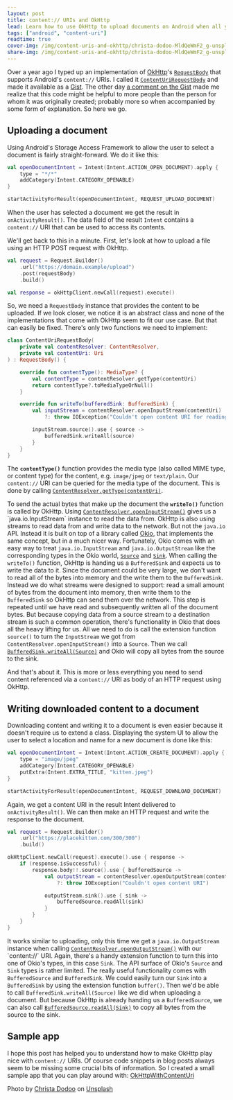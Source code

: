 ```yaml
---
layout: post
title: content:// URIs and OkHttp
lead: Learn how to use OkHttp to upload documents on Android when all you have is a content:// URI.
tags: ["android", "content-uri"]
readtime: true
cover-img: /img/content-uris-and-okhttp/christa-dodoo-MldQeWmF2_g-unsplash.jpg
share-img: /img/content-uris-and-okhttp/christa-dodoo-MldQeWmF2_g-unsplash.jpg
---
```


Over a year ago I typed up an implementation of [OkHttp](https://square.github.io/okhttp/)'s [`RequestBody`](https://square.github.io/okhttp/4.x/okhttp/okhttp3/-request-body/) that supports Android's `content://` URIs. I called it [`ContentUriRequestBody`](https://gist.github.com/cketti/8ac927509787d7085a5ef8f866806f0f) and made it available as a [Gist](https://gist.github.com/).
The other day [a comment on the Gist](https://gist.github.com/cketti/8ac927509787d7085a5ef8f866806f0f#gistcomment-3313081) made me realize that this code might be helpful to more people than the person for whom it was originally created; probably more so when accompanied by some form of explanation. So here we go.

## Uploading a document

Using Android's Storage Access Framework to allow the user to select a document is fairly straight-forward. We do it like this:

```kotlin
val openDocumentIntent = Intent(Intent.ACTION_OPEN_DOCUMENT).apply {
    type = "*/*"
    addCategory(Intent.CATEGORY_OPENABLE)
}

startActivityForResult(openDocumentIntent, REQUEST_UPLOAD_DOCUMENT)
```

When the user has selected a document we get the result in `onActivityResult()`. The data field of the result `Intent` contains a `content://` URI that can be used to access its contents.

We'll get back to this in a minute. First, let's look at how to upload a file using an HTTP POST request with OkHttp.

```kotlin
val request = Request.Builder()
    .url("https://domain.example/upload")
    .post(requestBody)
    .build()

val response = okHttpClient.newCall(request).execute()
```

So, we need a `RequestBody` instance that provides the content to be uploaded. If we look closer, we notice it is an abstract class and none of the implementations that come with OkHttp seem to fit our use case. But that can easily be fixed. There's only two functions we need to implement:

```kotlin
class ContentUriRequestBody(
    private val contentResolver: ContentResolver,
    private val contentUri: Uri
) : RequestBody() {

    override fun contentType(): MediaType? {
        val contentType = contentResolver.getType(contentUri)
        return contentType?.toMediaTypeOrNull()
    }

    override fun writeTo(bufferedSink: BufferedSink) {
        val inputStream = contentResolver.openInputStream(contentUri)
            ?: throw IOException("Couldn't open content URI for reading")

        inputStream.source().use { source ->
            bufferedSink.writeAll(source)
        }
    }
}
```

The **`contentType()`** function provides the media type (also called MIME type, or content type) for the content, e.g. `image/jpeg` or `text/plain`. Our `content://` URI can be queried for the media type of the document. This is done by calling [`ContentResolver.getType(contentUri)`](https://developer.android.com/reference/android/content/ContentResolver#getType(android.net.Uri)).

To send the actual bytes that make up the document the **`writeTo()`** function is called by OkHttp. Using [`ContentResolver.openInputStream()`](https://developer.android.com/reference/android/content/ContentResolver#openInputStream(android.net.Uri)) gives us a `java.io.InputStream` instance to read the data from.
OkHttp is also using streams to read data from and write data to the network. But not the `java.io` API. Instead it is built on top of a library called [Okio](https://square.github.io/okio/), that implements the same concept, but in a much nicer way. Fortunately, Okio comes with an easy way to treat `java.io.InputStream` and `java.io.OutputStream` like the corresponding types in the Okio world, [`Source`](https://square.github.io/okio/2.x/okio/okio/-source/) and [`Sink`](https://square.github.io/okio/2.x/okio/okio/-sink/).
When calling the `writeTo()` function, OkHttp is handing us a `BufferedSink` and expects us to write the data to it. Since the document could be very large, we don't want to read all of the bytes into memory and the write them to the `BufferedSink`. Instead we do what streams were designed to support: read a small amount of bytes from the document into memory, then write them to the `BufferedSink` so OkHttp can send them over the network. This step is repeated until we have read and subsequently written all of the document bytes. But because copying data from a source stream to a destination stream is such a common operation, there's functionality in Okio that does all the heavy lifting for us. All we need to do is call the extension function `source()` to turn the `InputStream` we got from `ContentResolver.openInputStream()` into a `Source`. Then we call [`BufferedSink.writeAll(Source)`](https://square.github.io/okio/2.x/okio/okio/-buffered-sink/write-all/) and Okio will copy all bytes from the source to the sink.

And that's about it. This is more or less everything you need to send content referenced via a `content://` URI as body of an HTTP request using OkHttp.

## Writing downloaded content to a document

Downloading content and writing it to a document is even easier because it doesn't require us to extend a class. Displaying the system UI to allow the user to select a location and name for a new document is done like this:

```kotlin
val openDocumentIntent = Intent(Intent.ACTION_CREATE_DOCUMENT).apply {
    type = "image/jpeg"
    addCategory(Intent.CATEGORY_OPENABLE)
    putExtra(Intent.EXTRA_TITLE, "kitten.jpeg")
}

startActivityForResult(openDocumentIntent, REQUEST_DOWNLOAD_DOCUMENT)
```

Again, we get a content URI in the result Intent delivered to `onActivityResult()`. We can then make an HTTP request and write the response to the document.

```kotlin
val request = Request.Builder()
    .url("https://placekitten.com/300/300")
    .build()

okHttpClient.newCall(request).execute().use { response ->
    if (response.isSuccessful) {
        response.body!!.source().use { bufferedSource ->
            val outputStream = contentResolver.openOutputStream(contentUri)
                ?: throw IOException("Couldn't open content URI")

            outputStream.sink().use { sink ->
                bufferedSource.readAll(sink)
            }
        }
    }
}
```

It works similar to uploading, only this time we get a `java.io.OutputStream` instance when calling [`ContentResolver.openOutputStream()`](https://developer.android.com/reference/android/content/ContentResolver#openOutputStream(android.net.Uri)) with our `content://` URI. Again, there's a handy extension function to turn this into one of Okio's types, in this case `Sink`. The API surface of Okio's `Source` and `Sink` types is rather limited. The really useful functionality comes with `BufferedSource` and `BufferedSink`. We could easily turn our `Sink` into a `BufferedSink` by using the extension function `buffer()`. Then we'd be able to call `BufferedSink.writeAll(Source)` like we did when uploading a document. But because OkHttp is already handing us a `BufferedSource`, we can also call [`BufferedSource.readAll(Sink)`](https://square.github.io/okio/2.x/okio/okio/-buffered-source/read-all/) to copy all bytes from the source to the sink.

## Sample app

I hope this post has helped you to understand how to make OkHttp play nice with `content://` URIs. Of course code snippets in blog posts always seem to be missing some crucial bits of information. So I created a small sample app that you can play around with: [OkHttpWithContentUri](https://github.com/cketti/OkHttpWithContentUri)


Photo by [Christa Dodoo](https://unsplash.com/@krystagrusseck?utm_source=unsplash&utm_medium=referral&utm_content=creditCopyText) on [Unsplash](https://unsplash.com/photos/MldQeWmF2_g)
